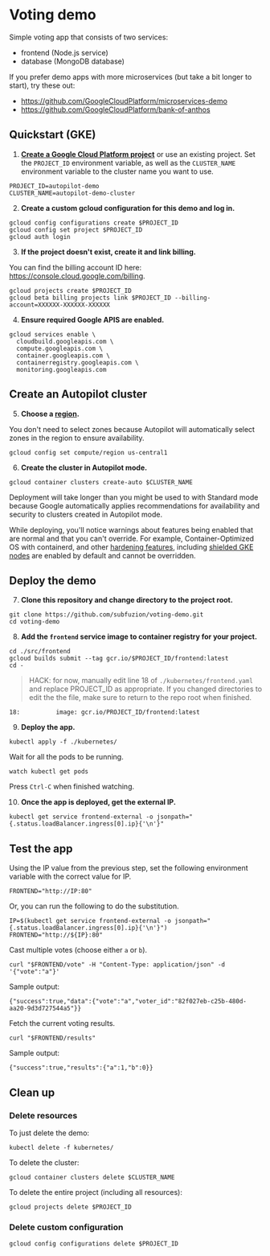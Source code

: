 # Voting demo

Simple voting app that consists of two services:

 - frontend (Node.js service)
 - database (MongoDB database)

If you prefer demo apps with more microservices (but take a bit
longer to start), try these out:

 - https://github.com/GoogleCloudPlatform/microservices-demo
 - https://github.com/GoogleCloudPlatform/bank-of-anthos

## Quickstart (GKE)

1. **[Create a Google Cloud Platform project](https://cloud.google.com/resource-manager/docs/creating-managing-projects#creating_a_project)**
or use an existing project. Set the `PROJECT_ID` environment variable, as well as the `CLUSTER_NAME` environment
variable to the cluster name you want to use.

```text
PROJECT_ID=autopilot-demo
CLUSTER_NAME=autopilot-demo-cluster
```

2. **Create a custom gcloud configuration for this demo and log in.**

```text
gcloud config configurations create $PROJECT_ID
gcloud config set project $PROJECT_ID
gcloud auth login
```

3. **If the project doesn't exist, create it and link billing.**

You can find the billing account ID here: https://console.cloud.google.com/billing.

```text
gcloud projects create $PROJECT_ID
gcloud beta billing projects link $PROJECT_ID --billing-account=XXXXXX-XXXXXX-XXXXXX
```

4. **Ensure required Google APIS are enabled.**

```text
gcloud services enable \
  cloudbuild.googleapis.com \
  compute.googleapis.com \
  container.googleapis.com \
  containerregistry.googleapis.com \
  monitoring.googleapis.com
```

## Create an Autopilot cluster

5. **Choose a [region](https://cloud.google.com/compute/docs/regions-zones).**

You don't need to select zones because Autopilot will automatically
select zones in the region to ensure availability.

```text
gcloud config set compute/region us-central1
```

6. **Create the cluster in Autopilot mode.**

```text
gcloud container clusters create-auto $CLUSTER_NAME
```

Deployment will take longer than you might be used to with Standard mode because
Google automatically applies recommendations for availability and security to
clusters created in Autopilot mode.

While deploying, you'll notice warnings about features being enabled that are
normal and that you can't override. For example, Container-Optimized OS with
containerd, and other
[hardening features](https://cloud.google.com/kubernetes-engine/docs/how-to/hardening-your-cluster),
including
[shielded GKE nodes](https://cloud.google.com/kubernetes-engine/docs/how-to/shielded-gke-nodes)
are enabled by default and cannot be overridden.

## Deploy the demo

7. **Clone this repository and change directory to the project root.**

```
git clone https://github.com/subfuzion/voting-demo.git
cd voting-demo
```

8. **Add the `frontend` service image to container registry for your project.**

```text
cd ./src/frontend
gcloud builds submit --tag gcr.io/$PROJECT_ID/frontend:latest
cd -
```

> HACK: for now, manually edit line 18 of `./kubernetes/frontend.yaml` and
> replace PROJECT_ID as appropriate. If you changed directories to edit the
> the file, make sure to return to the repo root when finished.

```text
18:          image: gcr.io/PROJECT_ID/frontend:latest
```

9. **Deploy the app.**

```text
kubectl apply -f ./kubernetes/
```

Wait for all the pods to be running.

```text
watch kubectl get pods
```

Press `Ctrl-C` when finished watching.

10. **Once the app is deployed, get the external IP.**

```text
kubectl get service frontend-external -o jsonpath="{.status.loadBalancer.ingress[0].ip}{'\n'}"
```

## Test the app

Using the IP value from the previous step, set the following environment
variable with the correct value for IP.

```text
FRONTEND="http://IP:80"
```

Or, you can run the following to do the substitution.

```text
IP=$(kubectl get service frontend-external -o jsonpath="{.status.loadBalancer.ingress[0].ip}{'\n'}")
FRONTEND="http://${IP}:80"
```

Cast multiple votes (choose either `a` or `b`).

```text
curl "$FRONTEND/vote" -H "Content-Type: application/json" -d '{"vote":"a"}'
```

Sample output:

```text
{"success":true,"data":{"vote":"a","voter_id":"82f027eb-c25b-480d-aa20-9d3d727544a5"}}
```

Fetch the current voting results.

```text
curl "$FRONTEND/results"
```

Sample output:

```text
{"success":true,"results":{"a":1,"b":0}}
```

## Clean up

### Delete resources

To just delete the demo:

```text
kubectl delete -f kubernetes/
```

To delete the cluster:

```text
gcloud container clusters delete $CLUSTER_NAME
```

To delete the entire project (including all resources):

```text
gcloud projects delete $PROJECT_ID
```

### Delete custom configuration

```text
gcloud config configurations delete $PROJECT_ID
```